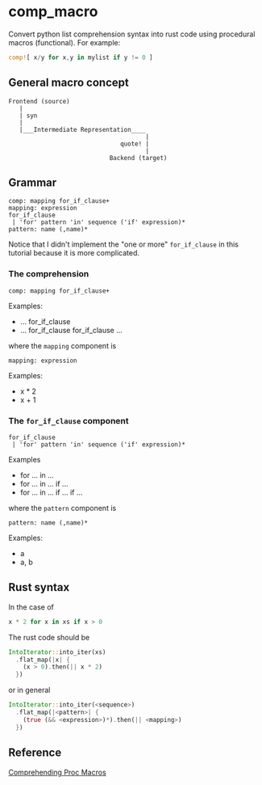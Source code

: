 # comp_macro

Convert python list comprehension syntax into rust code
using procedural macros (functional). For example: 

```rust
comp![ x/y for x,y in mylist if y != 0 ]
```

## General macro concept

```
Frontend (source)
   |
   | syn
   |
   |___Intermediate Representation____
                                      |
                               quote! |
                                      |
                            Backend (target)
```

## Grammar
```
comp: mapping for_if_clause+
mapping: expression
for_if_clause
 | 'for' pattern 'in' sequence ('if' expression)*
pattern: name (,name)*
```

Notice that I didn't implement the "one or more" `for_if_clause` in this tutorial because it is more complicated.

### The comprehension 
```
comp: mapping for_if_clause+
```
Examples:
- ... for_if_clause
- ... for_if_clause for_if_clause ...

where the `mapping` component is

```
mapping: expression
```
Examples:
- x * 2
- x + 1

### The `for_if_clause` component
```
for_if_clause
 | 'for' pattern 'in' sequence ('if' expression)*
```
Examples
- for ... in ...
- for ... in ... if ...
- for ... in ... if ... if ...

where the `pattern` component is 

```
pattern: name (,name)*
```
Examples:
- a
- a, b

## Rust syntax
In the case of 

```python 
x * 2 for x in xs if x > 0
```

The rust code should be 

```rust
IntoIterator::into_iter(xs)
  .flat_map(|x| {
    (x > 0).then(|| x * 2)
  })
```

or in general

```rust
IntoIterator::into_iter(<sequence>)
  .flat_map(|<pattern>| {
    (true (&& <expression>)*).then(|| <mapping>)
  })
```

## Reference
[Comprehending Proc Macros](https://www.youtube.com/watch?v=SMCRQj9Hbx8)
